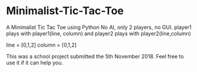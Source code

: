 # Minimalist-Tic-Tac-Toe
A Minimalist Tic Tac Toe using Python
No AI, only 2 players, no GUI.
player1 plays with player1(line, column) and player2 plays with player2(line,column)

line = [0,1,2]
column = [0,1,2]

This was a school project submitted the 5th November 2018. Feel free to use it if it can help you.

